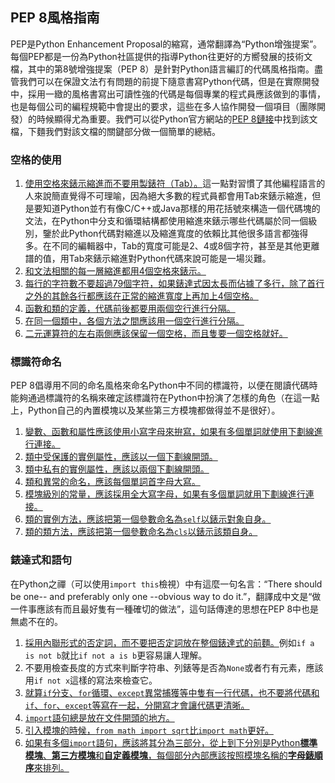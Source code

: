 ## PEP 8風格指南

PEP是Python Enhancement Proposal的縮寫，通常翻譯為“Python增強提案”。每個PEP都是一份為Python社區提供的指導Python往更好的方嚮發展的技術文檔，其中的第8號增強提案（PEP 8）是針對Python語言編訂的代碼風格指南。盡管我們可以在保證文法冇有問題的前提下隨意書寫Python代碼，但是在實際開發中，採用一緻的風格書寫出可讀性強的代碼是每個專業的程式員應該做到的事情，也是每個公司的編程規範中會提出的要求，這些在多人協作開發一個項目（團隊開發）的時候顯得尤為重要。我們可以從Python官方網站的[PEP 8鏈接](https://www.python.org/dev/peps/pep-0008/)中找到該文檔，下麵我們對該文檔的關鍵部分做一個簡單的總結。

### 空格的使用

1. <u>使用空格來錶示縮進而不要用製錶符（Tab）。</u>這一點對習慣了其他編程語言的人來說簡直覺得不可理喻，因為絕大多數的程式員都會用Tab來錶示縮進，但是要知道Python並冇有像C/C++或Java那樣的用花括號來構造一個代碼塊的文法，在Python中分支和循環結構都使用縮進來錶示哪些代碼屬於同一個級別，鑒於此Python代碼對縮進以及縮進寬度的依賴比其他很多語言都強得多。在不同的編輯器中，Tab的寬度可能是2、4或8個字符，甚至是其他更離譜的值，用Tab來錶示縮進對Python代碼來說可能是一場災難。
2. <u>和文法相關的每一層縮進都用4個空格來錶示。</u>
3. <u>每行的字符數不要超過79個字符，如果錶達式因太長而佔據了多行，除了首行之外的其餘各行都應該在正常的縮進寬度上再加上4個空格。</u>
4. <u>函數和類的定義，代碼前後都要用兩個空行進行分隔。</u>
5. <u>在同一個類中，各個方法之間應該用一個空行進行分隔。</u>
6. <u>二元運算符的左右兩側應該保留一個空格，而且隻要一個空格就好。</u>

### 標識符命名

PEP 8倡導用不同的命名風格來命名Python中不同的標識符，以便在閱讀代碼時能夠通過標識符的名稱來確定該標識符在Python中扮演了怎樣的角色（在這一點上，Python自己的內置模塊以及某些第三方模塊都做得並不是很好）。

1. <u>變數、函數和屬性應該使用小寫字母來拚寫，如果有多個單詞就使用下劃線進行連接。</u>
2. <u>類中受保護的實例屬性，應該以一個下劃線開頭。</u>
3. <u>類中私有的實例屬性，應該以兩個下劃線開頭。</u>
4. <u>類和異常的命名，應該每個單詞首字母大寫。</u>
5. <u>模塊級別的常量，應該採用全大寫字母，如果有多個單詞就用下劃線進行連接。</u>
6. <u>類的實例方法，應該把第一個參數命名為`self`以錶示對象自身。</u>
7. <u>類的類方法，應該把第一個參數命名為`cls`以錶示該類自身。</u>

### 錶達式和語句

在Python之禪（可以使用`import this`檢視）中有這麼一句名言：“There should be one-- and preferably only one --obvious way to do it.”，翻譯成中文是“做一件事應該有而且最好隻有一種確切的做法”，這句話傳達的思想在PEP 8中也是無處不在的。

1. <u>採用內聯形式的否定詞，而不要把否定詞放在整個錶達式的前麵。</u>例如`if a is not b`就比`if not a is b`更容易讓人理解。
2. 不要用檢查長度的方式來判斷字符串、列錶等是否為`None`或者冇有元素，應該用`if not x`這樣的寫法來檢查它。
3. <u>就算`if`分支、`for`循環、`except`異常捕獲等中隻有一行代碼，也不要將代碼和`if`、`for`、`except`等寫在一起，分開寫才會讓代碼更清晰。</u>
4. <u>`import`語句總是放在文件開頭的地方。</u>
5. <u>引入模塊的時候，`from math import sqrt`比`import math`更好。</u>
6. <u>如果有多個`import`語句，應該將其分為三部分，從上到下分別是Python**標準模塊**、**第三方模塊**和**自定義模塊**，每個部分內部應該按照模塊名稱的**字母錶順序**來排列。</u>

